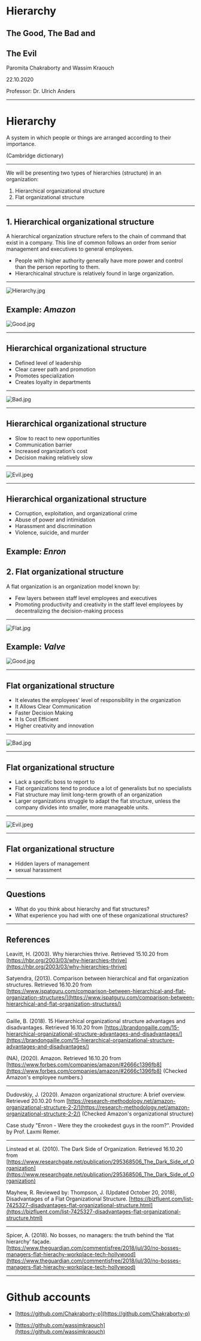 # Hierarchy
## The Good, The Bad and
## The Evil
Paromita Chakraborty and Wassim Kraouch

22.10.2020

Professor: Dr. Ulrich Anders

---

# Hierarchy

A system in which people or things are arranged according to their importance.

(Cambridge dictionary)

---

We will be presenting two types of hierarchies (structure) in an organization:
1. Hierarchical organizational structure
1. Flat organizational structure 

---

## 1. Hierarchical organizational structure

A hierarchical organization structure refers to the chain of command that exist in a company. This line of common follows an order from senior management and executives to general employees.
* People with higher authority generally have more power and control than the person reporting to them.
* Hierarchicalnal structure is relatively found in large organization.

---

![Hierarchy.jpg](Hierarchy.jpg)

Example: **_Amazon_**
---

![Good.jpg](Good.jpg)

---

## Hierarchical organizational structure

* Defined level of leadership 
* Clear career path and promotion
* Promotes specialization
* Creates loyalty in departments

---

![Bad.jpg](Bad.jpg)

---

## Hierarchical organizational structure

* Slow to react to new opportunities
* Communication barrier
* Increased organization’s cost
* Decision making relatively slow

---

![Evil.jpeg](Evil.jpeg)

---

## Hierarchical organizational structure

* Corruption, exploitation, and organizational crime
* Abuse of power and intimidation
* Harassment and discrimination  
* Violence, suicide, and murder 

Example: **_Enron_**
---

## 2. Flat organizational structure

A flat organization is an organization model known by:

* Few layers between staff level employees and executives
* Promoting productivity and creativity in the staff level employees by decentralizing the decision-making process

---

![Flat.jpg](Flat.jpg)

Example: **_Valve_**
---

![Good.jpg](Good.jpg)

---

## Flat organizational structure

* It elevates the employees' level of responsibility in the organization
* It Allows Clear Communication
* Faster Decision Making
* It Is Cost Efficient
* Higher creativity and innovation

---

![Bad.jpg](Bad.jpg)

---

## Flat organizational structure

* Lack a specific boss to report to
* Flat organizations tend to produce a lot of generalists but no specialists
* Flat structure may limit long-term growth of an organization
* Larger organizations struggle to adapt the flat structure, unless the company divides into smaller, more manageable units.

---

![Evil.jpeg](Evil.jpeg)

---

## Flat organizational structure

* Hidden layers of management
* sexual harassment

---

## Questions

* What do you think about hierarchy and flat structures? 
* What experience you had with one of these organizational structures?

---
## References

Leavitt, H. (2003). Why hierarchies thrive. Retrieved 15.10.20 from [https://hbr.org/2003/03/why-hierarchies-thrive](https://hbr.org/2003/03/why-hierarchies-thrive)

Satyendra, (2013). Comparison between hierarchical and flat organization structures. Retrieved 16.10.20 from [https://www.ispatguru.com/comparison-between-hierarchical-and-flat-organization-structures/](https://www.ispatguru.com/comparison-between-hierarchical-and-flat-organization-structures/)

---

Gaille, B. (2018). 15 Hierarchical organizational structure advantages and disadvantages. Retrieved 16.10.20 from [https://brandongaille.com/15-hierarchical-organizational-structure-advantages-and-disadvantages/](https://brandongaille.com/15-hierarchical-organizational-structure-advantages-and-disadvantages/)

(NA), (2020). Amazon. Retrieved 16.10.20 from [https://www.forbes.com/companies/amazon/#2666c1396fb8](https://www.forbes.com/companies/amazon/#2666c1396fb8) (Checked Amazon's employee numbers.)

---

Dudovskiy, J. (2020). Amazon organizational structure: A brief overview. Retrieved 20.10.20 from [https://research-methodology.net/amazon-organizational-structure-2-2/](https://research-methodology.net/amazon-organizational-structure-2-2/) (Checked Amazon's organizational structure)

Case study "Enron - Were they the crookedest guys in the room?". Provided by Prof. Laxmi Remer.

---

Linstead et al. (2010). The Dark Side of Organization. Retrieved 16.10.20 from 
[https://www.researchgate.net/publication/295368506_The_Dark_Side_of_Organization](https://www.researchgate.net/publication/295368506_The_Dark_Side_of_Organization)

Mayhew, R. Reviewed by: Thompson, J. (Updated October 20, 2018), Disadvantages of a Flat Organizational Structure.
[https://bizfluent.com/list-7425327-disadvantages-flat-organizational-structure.html](https://bizfluent.com/list-7425327-disadvantages-flat-organizational-structure.html)

---

Spicer, A. (2018). No bosses, no managers: the truth behind the ‘flat hierarchy’ façade.
[https://www.theguardian.com/commentisfree/2018/jul/30/no-bosses-managers-flat-hierachy-workplace-tech-hollywood](https://www.theguardian.com/commentisfree/2018/jul/30/no-bosses-managers-flat-hierachy-workplace-tech-hollywood)

---

# Github accounts

* [https://github.com/Chakraborty-p](https://github.com/Chakraborty-p)

* [https://github.com/wassimkraouch](https://github.com/wassimkraouch)

